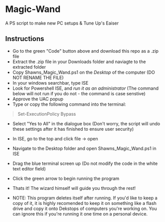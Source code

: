 # Magic-Wand
A PS script to make new PC setups &amp; Tune Up's Eaiser

## Instructions
- Go to the green "Code" button above and download this repo as a .zip file
- Extract the .zip file in your Downloads folder and naviagte to the extracted folder
- Copy Shawns_Magic_Wand.ps1 on the *Desktop* of the computer (DO NOT RENAME THE FILE)
- In your windows searchbar, type ISE
- Look for Powershell ISE, and *run it as an administrator* (The command below will not run if you do not - the command is case senstive)
- Approve the UAC popup
- Type or copy the following command into the terminal:

 > Set-ExecutionPolicy Bypass 



- Select "Yes to All" in the dialogue box (Don't worry, the script will undo these settings after it has finished to ensure user security)
- In ISE, go to the top and click file -> open
- Navigate to the Desktop folder and open Shawns_Magic_Wand.ps1 in ISE
- Drag the blue terminal screen up (Do not modify the code in the white text editor field)
- Click the green arrow to begin running the program
- Thats it! The wizard himself will guide you through the rest!

- NOTE: This program deletes itself after running. If you'd like to keep a copy of it, it is highly recomended to keep it on something like a flash drive and copy it onto Dekstops of computers you're working on. You can ignore this if you're running it one time on a personal device.





